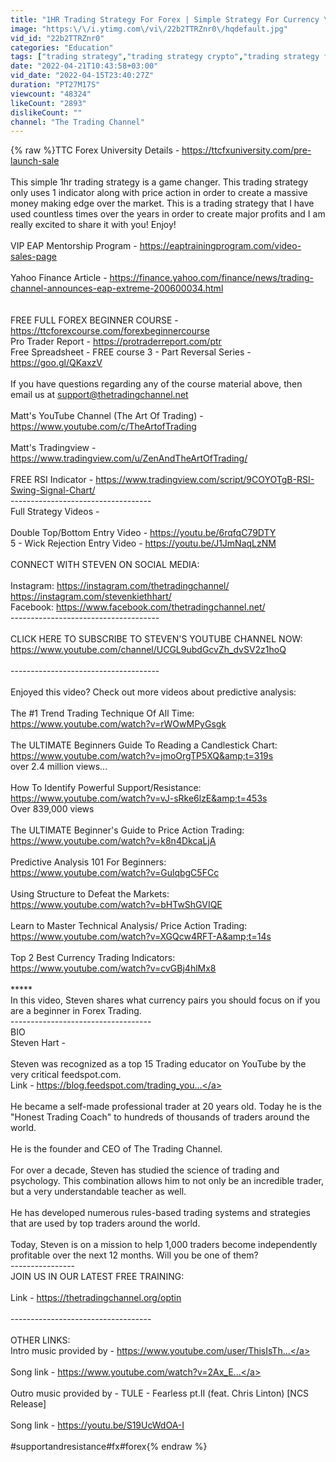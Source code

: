 ```yaml
---
title: "1HR Trading Strategy For Forex | Simple Strategy For Currency \/ Crypto Trading"
image: "https:\/\/i.ytimg.com\/vi\/22b2TTRZnr0\/hqdefault.jpg"
vid_id: "22b2TTRZnr0"
categories: "Education"
tags: ["trading strategy","trading strategy crypto","trading strategy for beginners"]
date: "2022-04-21T10:43:58+03:00"
vid_date: "2022-04-15T23:40:27Z"
duration: "PT27M17S"
viewcount: "48324"
likeCount: "2893"
dislikeCount: ""
channel: "The Trading Channel"
---
```

{% raw %}TTC Forex University Details - <a rel="nofollow" target="blank" href="https://ttcfxuniversity.com/pre-launch-sale">https://ttcfxuniversity.com/pre-launch-sale</a><br /><br />This simple 1hr trading strategy is a game changer. This trading strategy only uses 1 indicator along with price action in order to create a massive money making edge over the market. This is a trading strategy that I have used countless times over the years in order to create major profits and I am really excited to share it with you! Enjoy!<br /><br />VIP EAP Mentorship Program - <a rel="nofollow" target="blank" href="https://eaptrainingprogram.com/video-sales-page">https://eaptrainingprogram.com/video-sales-page</a><br /><br />Yahoo Finance Article - <a rel="nofollow" target="blank" href="https://finance.yahoo.com/finance/news/trading-channel-announces-eap-extreme-200600034.html">https://finance.yahoo.com/finance/news/trading-channel-announces-eap-extreme-200600034.html</a><br /><br /><br />FREE FULL FOREX BEGINNER COURSE - <a rel="nofollow" target="blank" href="https://ttcforexcourse.com/forexbeginnercourse">https://ttcforexcourse.com/forexbeginnercourse</a><br />Pro Trader Report - <a rel="nofollow" target="blank" href="https://protraderreport.com/ptr">https://protraderreport.com/ptr</a><br />Free Spreadsheet - FREE course 3 - Part Reversal Series - <a rel="nofollow" target="blank" href="https://goo.gl/QKaxzV">https://goo.gl/QKaxzV</a><br /><br />If you have questions regarding any of the course material above, then email us at support@thetradingchannel.net<br /><br />Matt's YouTube Channel (The Art Of Trading) - <a rel="nofollow" target="blank" href="https://www.youtube.com/c/TheArtofTrading">https://www.youtube.com/c/TheArtofTrading</a><br /><br />Matt's Tradingview - <a rel="nofollow" target="blank" href="https://www.tradingview.com/u/ZenAndTheArtOfTrading/">https://www.tradingview.com/u/ZenAndTheArtOfTrading/</a><br /><br />FREE RSI Indicator - <a rel="nofollow" target="blank" href="https://www.tradingview.com/script/9COYOTgB-RSI-Swing-Signal-Chart/">https://www.tradingview.com/script/9COYOTgB-RSI-Swing-Signal-Chart/</a><br />-----------------------------------<br />Full Strategy Videos -<br /><br />Double Top/Bottom Entry Video - <a rel="nofollow" target="blank" href="https://youtu.be/6rqfqC79DTY">https://youtu.be/6rqfqC79DTY</a><br />5 - Wick Rejection Entry Video - <a rel="nofollow" target="blank" href="https://youtu.be/J1JmNaqLzNM">https://youtu.be/J1JmNaqLzNM</a><br /><br />CONNECT WITH STEVEN ON SOCIAL MEDIA:<br /><br />Instagram: <a rel="nofollow" target="blank" href="https://instagram.com/thetradingchannel/">https://instagram.com/thetradingchannel/</a><br />                    <a rel="nofollow" target="blank" href="https://instagram.com/stevenkiethhart/">https://instagram.com/stevenkiethhart/</a><br />Facebook: <a rel="nofollow" target="blank" href="https://www.facebook.com/thetradingchannel.net/">https://www.facebook.com/thetradingchannel.net/</a><br />-------------------------------------<br /><br />CLICK HERE TO SUBSCRIBE TO STEVEN'S YOUTUBE CHANNEL NOW:<br /><a rel="nofollow" target="blank" href="https://www.youtube.com/channel/UCGL9ubdGcvZh_dvSV2z1hoQ">https://www.youtube.com/channel/UCGL9ubdGcvZh_dvSV2z1hoQ</a><br /><br />-------------------------------------<br /><br />Enjoyed this video? Check out more videos about predictive analysis:<br /><br />The #1 Trend Trading Technique Of All Time:<br /><a rel="nofollow" target="blank" href="https://www.youtube.com/watch?v=rWOwMPyGsgk">https://www.youtube.com/watch?v=rWOwMPyGsgk</a><br /><br />The ULTIMATE Beginners Guide To Reading a Candlestick Chart:<br /><a rel="nofollow" target="blank" href="https://www.youtube.com/watch?v=jmoOrgTP5XQ&amp;t=319s">https://www.youtube.com/watch?v=jmoOrgTP5XQ&amp;t=319s</a><br />over 2.4 million views...<br /><br />How To Identify Powerful Support/Resistance:<br /><a rel="nofollow" target="blank" href="https://www.youtube.com/watch?v=vJ-sRke6lzE&amp;t=453s">https://www.youtube.com/watch?v=vJ-sRke6lzE&amp;t=453s</a><br />Over 839,000 views<br /><br />The ULTIMATE Beginner's Guide to Price Action Trading:<br /><a rel="nofollow" target="blank" href="https://www.youtube.com/watch?v=k8n4DkcaLjA">https://www.youtube.com/watch?v=k8n4DkcaLjA</a><br /><br />Predictive Analysis 101 For Beginners:<br /><a rel="nofollow" target="blank" href="https://www.youtube.com/watch?v=GulqbgC5FCc">https://www.youtube.com/watch?v=GulqbgC5FCc</a><br /><br />Using Structure to Defeat the Markets:<br /><a rel="nofollow" target="blank" href="https://www.youtube.com/watch?v=bHTwShGVIQE">https://www.youtube.com/watch?v=bHTwShGVIQE</a><br /><br />Learn to Master Technical Analysis/ Price Action Trading:<br /><a rel="nofollow" target="blank" href="https://www.youtube.com/watch?v=XGQcw4RFT-A&amp;t=14s">https://www.youtube.com/watch?v=XGQcw4RFT-A&amp;t=14s</a><br /><br />Top 2 Best Currency Trading Indicators:<br /><a rel="nofollow" target="blank" href="https://www.youtube.com/watch?v=cvGBj4hlMx8">https://www.youtube.com/watch?v=cvGBj4hlMx8</a><br /><br />*****<br />In this video, Steven shares what currency pairs you should focus on if you are a beginner in Forex Trading.<br />-----------------------------------<br />BIO<br />Steven Hart -<br /><br />Steven was recognized as a top 15 Trading educator on YouTube by the very critical feedspot.com.<br />Link - <a rel="nofollow" target="blank" href="https://blog.feedspot.com/trading_you...">https://blog.feedspot.com/trading_you...</a><br /><br />He became a self-made professional trader at 20 years old. Today he is the &quot;Honest Trading Coach&quot; to hundreds of thousands of traders around the world. <br /><br />He is the founder and CEO of The Trading Channel.<br /><br />For over a decade, Steven has studied the science of trading and psychology. This combination allows him to not only be an incredible trader, but a very understandable teacher as well.<br /><br />He has developed numerous rules-based trading systems and strategies that are used by top traders around the world.<br /><br />Today, Steven is on a mission to help 1,000 traders become independently profitable over the next 12 months. Will you be one of them?<br />----------------<br />JOIN US IN OUR LATEST FREE TRAINING:<br /><br />Link - <a rel="nofollow" target="blank" href="https://thetradingchannel.org/optin">https://thetradingchannel.org/optin</a><br /><br />-----------------------------------<br /><br />OTHER LINKS:<br />Intro music provided by -  <a rel="nofollow" target="blank" href="https://www.youtube.com/user/ThisIsTh...">https://www.youtube.com/user/ThisIsTh...</a><br /><br />Song link - <a rel="nofollow" target="blank" href="https://www.youtube.com/watch?v=2Ax_E...">https://www.youtube.com/watch?v=2Ax_E...</a><br /><br />Outro music provided by - TULE - Fearless pt.II (feat. Chris Linton) [NCS Release]<br /><br />Song link - <a rel="nofollow" target="blank" href="https://youtu.be/S19UcWdOA-I">https://youtu.be/S19UcWdOA-I</a><br /><br />#supportandresistance#fx#forex{% endraw %}

